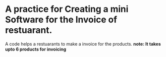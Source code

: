 # A practice for Creating a mini Software for the Invoice of restuarant.
A code helps a restuarants to make a invoice for the products.
**note: It takes upto 6 products for invoicing**
